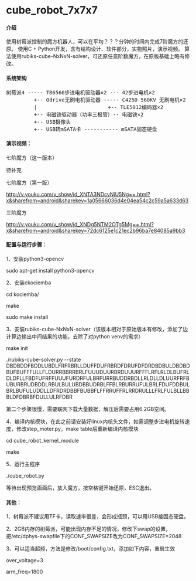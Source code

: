 # cube_robot_7x7x7

#### 介绍
使用树莓派控制的魔方机器人，可以在平均？？？分钟的时间内完成7阶魔方的还原。
使用C + Python开发，含有结构设计、软件部分，实物照片，演示视频。
算法使用rubiks-cube-NxNxN-solver，可还原任意阶数魔方，在原版基础上略有修改。

#### 系统架构
<pre>
树莓派4 ----- TB6560步进电机驱动器×2 --- 42步进电机×2
         +-- Odrive无刷电机驱动器 ----- C4250 560KV 无刷电机×2
         |                       +-- TLE5012编码器×2
         +-- 电磁铁驱动器（功率三极管）-- 电磁铁×2
         +-- USB摄像头
         +-- USB转mSATA卡 ----------- mSATA固态硬盘
</pre>

#### 演示视频：
七阶魔方（这一版本）

待补充

七阶魔方（第一版）

http://v.youku.com/v_show/id_XNTA3NDcyNjU5Ng==.html?x&sharefrom=android&sharekey=1a05666036d4e04ea54c2c59a5a633d63

三阶魔方

http://v.youku.com/v_show/id_XNDg5NTM2OTg5Mg==.html?x&sharefrom=android&sharekey=72dc6125e1c21ec2b96ba7e84085a9bb3

#### 配置与运行步骤：
1、安装python3-opencv

sudo apt-get install python3-opencv

2、安装ckociemba

cd kociemba/

make

sudo make install

3、安装rubiks-cube-NxNxN-solver（该版本相对于原始版本有修改，添加了边计算边输出中间结果的功能，去除了对python venv的需求）

make init

./rubiks-cube-solver.py --state DBDBDDFBDDLUBDLFRFRBRLLDUFFDUFRBRDFDRUFDFDRDBDBULDBDBDBUFBUFFFULLFLDURRBBRRBRLFUUUDUURBRDUUURFFFLRFLRLDLBUFRLDLDFLLFBDFUFRFFUUUFURDRFULBRFURRBUDDRBDLLRLDLLDLUURFRFBUBURBRUDBDDLRBULBULUBDBBUDRBLFFBLRBURRUFULBRLFDUFDDBULBRLBUFULUDDLLDFRDRDBBFBUBBFLFFRRUFFRLRRDRULLLFRLFULBLLBBBLDFDBRBFDULLULRFDBR

第二个步骤很慢，需要联网下载大量数据，解压后需要占用6.2GB空间。

4、编译内核模块，在此之前请安装好linux内核头文件，如需调整步进电机旋转速度，修改step_moter.py，make table后重新编译内核模块

cd cube_robot_kernel_module

make

5、运行主程序

./cube_robot.py

等待出现预览画面后，放入魔方，按空格键开始还原，ESC退出。

#### 其他：

1、树莓派不建议用TF卡，读取速率很差，会形成瓶颈，可以用USB接固态硬盘。

2、2GB内存的树莓派，可能出现内存不足的情况，修改下swap的设置，把/etc/dphys-swapfile下的CONF_SWAPSIZE改为CONF_SWAPSIZE=2048

3、可以适当超频，方法是修改/boot/config.txt，添加如下内容，重启生效

over_voltage=3

arm_freq=1800







